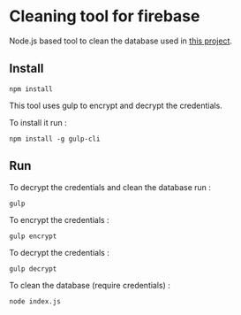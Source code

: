 # Cleaning tool for firebase
Node.js based tool to clean the database used in [this project](https://github.com/stity/threejs-atlas-viewer).

## Install
``` shell
npm install
```
This tool uses gulp to encrypt and decrypt the credentials.

To install it run :
``` shell
npm install -g gulp-cli
```

## Run
To decrypt the credentials and clean the database run :
``` shell
gulp
```

To encrypt the credentials :
``` shell 
gulp encrypt
```

To decrypt the credentials :
``` shell
gulp decrypt
```

To clean the database (require credentials) :
``` shell
node index.js
```